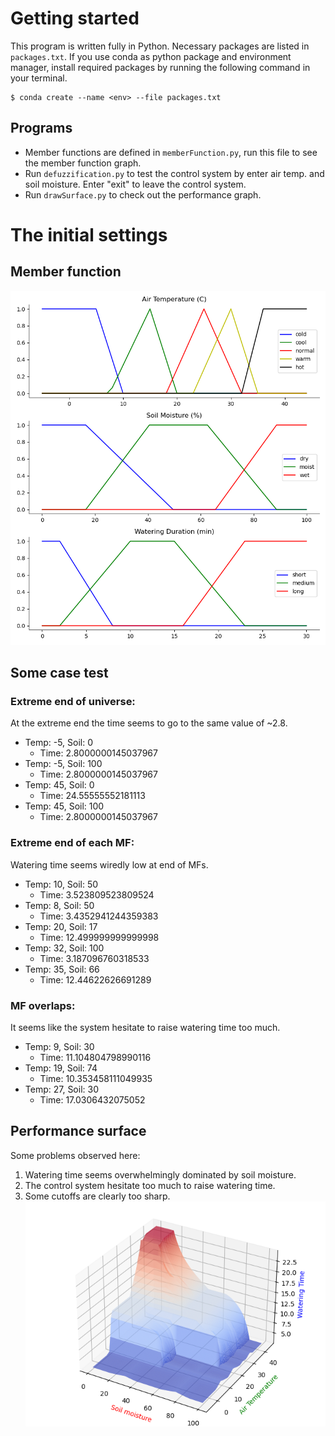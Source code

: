 # Getting started
This program is written fully in Python. Necessary packages are listed in `packages.txt`. If you use conda as python package and environment manager, install required packages by running the following command in your terminal.
```
$ conda create --name <env> --file packages.txt
```

## Programs
- Member functions are defined in `memberFunction.py`, run this file to see the member function graph.
- Run `defuzzification.py` to test the control system by enter air temp. and soil moisture. Enter "exit" to leave the control system.
- Run `drawSurface.py` to check out the performance graph. 

# The initial settings
## Member function
![](graphs/iniMF.png)

## Some case test
### Extreme end of universe:
At the extreme end the time seems to go to the same value of ~2.8.
- Temp: -5, Soil: 0
    - Time: 2.8000000145037967
- Temp: -5, Soil: 100
    - Time: 2.8000000145037967
- Temp: 45, Soil: 0
    - Time: 24.55555552181113
- Temp: 45, Soil: 100
    - Time: 2.8000000145037967
### Extreme end of each MF:
Watering time seems wiredly low at end of MFs.
- Temp: 10, Soil: 50
    - Time: 3.523809523809524
- Temp: 8, Soil: 50
    - Time: 3.4352941244359383
- Temp: 20, Soil: 17
    - Time: 12.499999999999998
- Temp: 32, Soil: 100
    - Time: 3.187096760318533
- Temp: 35, Soil: 66
    - Time: 12.44622626691289

### MF overlaps: 
It seems like the system hesitate to raise watering time too much.
- Temp: 9, Soil: 30
    - Time: 11.104804798990116
- Temp: 19, Soil: 74
    - Time: 10.353458111049935
- Temp: 27, Soil: 30
    - Time: 17.0306432075052

## Performance surface
Some problems observed here:
1. Watering time seems overwhelmingly dominated by soil moisture.
1. The control system hesitate too much to raise watering time.
2. Some cutoffs are clearly too sharp. 
![](graphs/initPS.png)